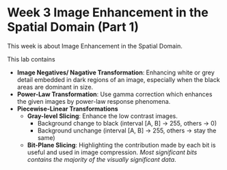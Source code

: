 # Week 3 Image Enhancement in the Spatial Domain (Part 1)

This week is about Image Enhancement in the Spatial Domain.

This lab contains

- **Image Negatives/ Nagative Transformation**: Enhancing white or grey detail embedded in dark regions of an image, especially when the black areas are dominant in size.
- **Power-Law Transformation**: Use gamma correction which enhances the given images by power-law response phenomena.
- **Piecewise-Linear Transformations**
  - **Gray-level Slicing**: Enhance the low contrast images.
    - Background change to black (interval [A, B] -> 255, others -> 0)
    - Background unchange (interval [A, B] -> 255, others -> stay the same)
  - **Bit-Plane Slicing**: Highlighting the contribution made by each bit is useful and used in image compression. *Most significant bits contains the majority of the visually
significant data*.
